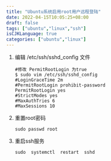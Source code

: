 ```yaml
---
title: "Ubuntu系统启用root用户远程登陆"
date: 2022-04-15T10:05:25+08:00
draft: false
tags: ["ubuntu","linux","ssh"]
isCJKLanguage: true
categories: ["ubuntu","linux"]
---
```


1. 编辑 /etc/ssh/sshd_config 文件

   ```shell
   #修改 PermitRootLogin 为true
   $ sudo vim /etc/ssh/sshd_config
   #LoginGraceTime 2m
   #PermitRootLogin prohibit-password
   PermitRootLogin yes
   #StrictModes yes
   #MaxAuthTries 6
   #MaxSessions 10
   ```

2. 重置root密码

   ```shell
   sudo passwd root
   ```

3. 重启ssh服务

   ```shell
   sudo  systemctl  restart  sshd
   ```

   

